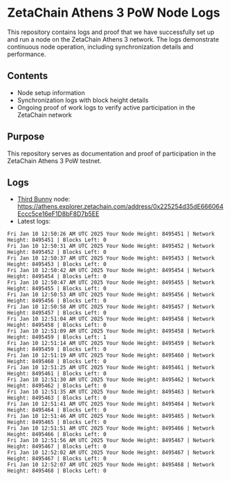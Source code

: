 # ZetaChain Athens 3 PoW Node Logs
This repository contains logs and proof that we have successfully set up and run a node on the ZetaChain Athens 3 network. The logs demonstrate continuous node operation, including synchronization details and performance.

## Contents
- Node setup information
- Synchronization logs with block height details
- Ongoing proof of work logs to verify active participation in the ZetaChain network

## Purpose
This repository serves as documentation and proof of participation in the ZetaChain Athens 3 PoW testnet.

## Logs

- [Third Bunny](https://thirdbunny.xyz/) node: https://athens.explorer.zetachain.com/address/0x225254d35dE666064Eccc5ce16eF1D8bF8D7b5EE
- Latest logs:
```
Fri Jan 10 12:50:26 AM UTC 2025 Your Node Height: 8495451 | Network Height: 8495451 | Blocks Left: 0
Fri Jan 10 12:50:31 AM UTC 2025 Your Node Height: 8495452 | Network Height: 8495452 | Blocks Left: 0
Fri Jan 10 12:50:37 AM UTC 2025 Your Node Height: 8495453 | Network Height: 8495453 | Blocks Left: 0
Fri Jan 10 12:50:42 AM UTC 2025 Your Node Height: 8495454 | Network Height: 8495454 | Blocks Left: 0
Fri Jan 10 12:50:47 AM UTC 2025 Your Node Height: 8495455 | Network Height: 8495455 | Blocks Left: 0
Fri Jan 10 12:50:53 AM UTC 2025 Your Node Height: 8495456 | Network Height: 8495456 | Blocks Left: 0
Fri Jan 10 12:50:58 AM UTC 2025 Your Node Height: 8495457 | Network Height: 8495457 | Blocks Left: 0
Fri Jan 10 12:51:04 AM UTC 2025 Your Node Height: 8495458 | Network Height: 8495458 | Blocks Left: 0
Fri Jan 10 12:51:09 AM UTC 2025 Your Node Height: 8495458 | Network Height: 8495459 | Blocks Left: 1
Fri Jan 10 12:51:14 AM UTC 2025 Your Node Height: 8495459 | Network Height: 8495459 | Blocks Left: 0
Fri Jan 10 12:51:19 AM UTC 2025 Your Node Height: 8495460 | Network Height: 8495460 | Blocks Left: 0
Fri Jan 10 12:51:25 AM UTC 2025 Your Node Height: 8495461 | Network Height: 8495461 | Blocks Left: 0
Fri Jan 10 12:51:30 AM UTC 2025 Your Node Height: 8495462 | Network Height: 8495462 | Blocks Left: 0
Fri Jan 10 12:51:35 AM UTC 2025 Your Node Height: 8495463 | Network Height: 8495463 | Blocks Left: 0
Fri Jan 10 12:51:41 AM UTC 2025 Your Node Height: 8495464 | Network Height: 8495464 | Blocks Left: 0
Fri Jan 10 12:51:46 AM UTC 2025 Your Node Height: 8495465 | Network Height: 8495465 | Blocks Left: 0
Fri Jan 10 12:51:51 AM UTC 2025 Your Node Height: 8495466 | Network Height: 8495466 | Blocks Left: 0
Fri Jan 10 12:51:56 AM UTC 2025 Your Node Height: 8495467 | Network Height: 8495467 | Blocks Left: 0
Fri Jan 10 12:52:02 AM UTC 2025 Your Node Height: 8495467 | Network Height: 8495467 | Blocks Left: 0
Fri Jan 10 12:52:07 AM UTC 2025 Your Node Height: 8495468 | Network Height: 8495468 | Blocks Left: 0
```

